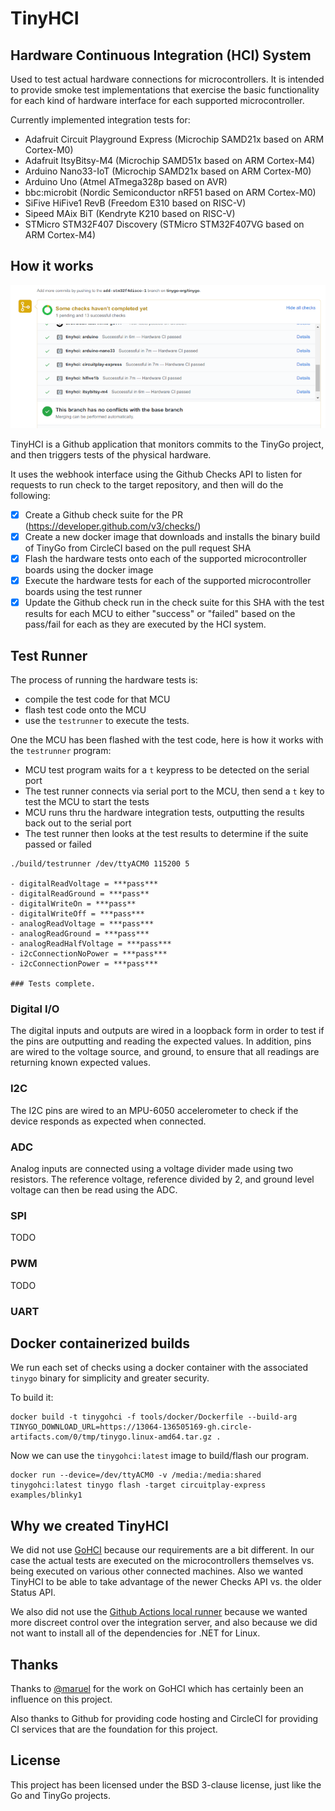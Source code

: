 # TinyHCI

## Hardware Continuous Integration (HCI) System

Used to test actual hardware connections for microcontrollers. It is intended to provide smoke test implementations that exercise the basic functionality for each kind of hardware interface for each supported microcontroller.

Currently implemented integration tests for:

- Adafruit Circuit Playground Express (Microchip SAMD21x based on ARM Cortex-M0)
- Adafruit ItsyBitsy-M4 (Microchip SAMD51x based on ARM Cortex-M4)
- Arduino Nano33-IoT (Microchip SAMD21x based on ARM Cortex-M0)
- Arduino Uno (Atmel ATmega328p based on AVR)
- bbc:microbit (Nordic Semiconductor nRF51 based on ARM Cortex-M0)
- SiFive HiFive1 RevB (Freedom E310 based on RISC-V)
- Sipeed MAix BiT (Kendryte K210 based on RISC-V)
- STMicro STM32F407 Discovery (STMicro STM32F407VG based on ARM Cortex-M4)

## How it works

![Build Status](./images/tinyhci-tests-passed.png)

TinyHCI is a Github application that monitors commits to the TinyGo project, and then triggers tests of the physical hardware.

It uses the webhook interface using the Github Checks API to listen for requests to run check to the target repository, and then will do the following:

- [x] Create a Github check suite for the PR (https://developer.github.com/v3/checks/)
- [x] Create a new docker image that downloads and installs the binary build of TinyGo from CircleCI based on the pull request SHA
- [x] Flash the hardware tests onto each of the supported microcontroller boards using the docker image
- [x] Execute the hardware tests for each of the supported microcontroller boards using the test runner
- [x] Update the Github check run in the check suite for this SHA with the test results for each MCU to either "success" or "failed" based on the pass/fail for each as they are executed by the HCI system.

## Test Runner

The process of running the hardware tests is:

- compile the test code for that MCU
- flash test code onto the MCU
- use the `testrunner` to execute the tests.

One the MCU has been flashed with the test code, here is how it works with the `testrunner` program:

- MCU test program waits for a `t` keypress to be detected on the serial port
- The test runner connects via serial port to the MCU, then send a `t` key to test the MCU to start the tests
- MCU runs thru the hardware integration tests, outputting the results back out to the serial port
- The test runner then looks at the test results to determine if the suite passed or failed

```
./build/testrunner /dev/ttyACM0 115200 5

- digitalReadVoltage = ***pass***
- digitalReadGround = ***pass**
- digitalWriteOn = ***pass**
- digitalWriteOff = ***pass***
- analogReadVoltage = ***pass***
- analogReadGround = ***pass***
- analogReadHalfVoltage = ***pass***
- i2cConnectionNoPower = ***pass***
- i2cConnectionPower = ***pass***

### Tests complete.
```

### Digital I/O

The digital inputs and outputs are wired in a loopback form in order to test if the pins are outputting and reading the expected values. In addition, pins are wired to the voltage source, and ground, to ensure that all readings are returning known expected values.

### I2C

The I2C pins are wired to an MPU-6050 accelerometer to check if the device responds as expected when connected.

### ADC

Analog inputs are connected using a voltage divider made using two resistors. The reference voltage, reference divided by 2, and ground level voltage can then be read using the ADC.

### SPI

TODO

### PWM

TODO

### UART

## Docker containerized builds

We run each set of checks using a docker container with the associated `tinygo` binary for simplicity and greater security.

To build it:

```
docker build -t tinygohci -f tools/docker/Dockerfile --build-arg TINYGO_DOWNLOAD_URL=https://13064-136505169-gh.circle-artifacts.com/0/tmp/tinygo.linux-amd64.tar.gz .
```

Now we can use the `tinygohci:latest` image to build/flash our program.

```
docker run --device=/dev/ttyACM0 -v /media:/media:shared tinygohci:latest tinygo flash -target circuitplay-express examples/blinky1
```

## Why we created TinyHCI

We did not use [GoHCI](https://github.com/periph/gohci) because our requirements are a bit different. In our case the actual tests are executed on the microcontrollers themselves vs. being executed on various other connected machines. Also we wanted TinyHCI to be able to take advantage of the newer Checks API vs. the older Status API.

We also did not use the [Github Actions local runner](https://github.com/actions/runner) because we wanted more discreet control over the integration server, and also because we did not want to install all of the dependencies for .NET for Linux.

## Thanks

Thanks to [@maruel](https://github.com/maruel) for the work on GoHCI which has certainly been an influence on this project.

Also thanks to Github for providing code hosting and CircleCI for providing CI services that are the foundation for this project.

## License

This project has been licensed under the BSD 3-clause license, just like the Go and TinyGo projects.
